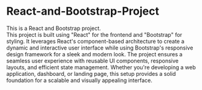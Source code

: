 # React-and-Bootstrap-Project
This is a  React and Bootstrap project.
<br>
This project is built using "React" for the frontend and "Bootstrap" for styling. It leverages React's component-based architecture to create a dynamic and interactive user interface while using Bootstrap's responsive design framework for a sleek and modern look. The project ensures a seamless user experience with reusable UI components, responsive layouts, and efficient state management. Whether you're developing a web application, dashboard, or landing page, this setup provides a solid foundation for a scalable and visually appealing interface.

